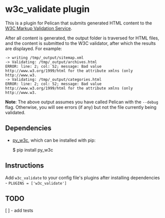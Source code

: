 # w3c_validate plugin

This is a plugin for Pelican that submits generated HTML content to the
[W3C Markup Validation Service](http://validator.w3.org/).

After all content is generated, the output folder is traversed for HTML files,
and the content is submitted to the W3C validator, after which the results
are displayed. For example:

    -> writing /tmp/_output/sitemap.xml
    -> Validating: /tmp/_output/archives.html
    ERROR: line: 2; col: 52; message: Bad value http://www.w3.org/1999/html for the attribute xmlns (only http://www.w3.
    -> Validating: /tmp/_output/categories.html
    ERROR: line: 2; col: 52; message: Bad value http://www.w3.org/1999/html for the attribute xmlns (only http://www.w3.

**Note**: The above output assumes you have called Pelican with the ``--debug``
flag. Otherwise, you will see errors (if any) but not the file currently being
validated.

## Dependencies

* [py_w3c](https://pypi.python.org/pypi/py_w3c/0.1.0), which can be installed with pip:

    $ pip install py_w3c
    
## Instructions

Add `w3c_validate` to your config file's plugins after installing dependencies - `PLUGINS = ['w3c_validate']`

## TODO

[ ] - add tests

